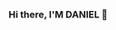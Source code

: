 ### Hi there, I'M DANIEL 👋

<!--
**DanielSR1/DanielSR1** is a ✨ _special_ ✨ repository because its `README.md` (this file) appears on your GitHub profile.
@@ -7,21 +7,12 @@ on:
      - master
      - theme-preview-script
      - "themes/index.js"
  issue_comment:
    types: [edited]

jobs:
  comment:
    if: contains(github.event.comment.html_url, '/pull/')
    runs-on: ubuntu-latest
    steps:
      - name: say hello
        if: contains(github.event.comment.body, 'Automated Theme Preview')
        run: |
          echo say hello
  build:
    runs-on: ubuntu-latest
    name: Install & Preview

    steps:
      - uses: actions/checkout@v1
      - uses: bahmutov/npm-install@v1
